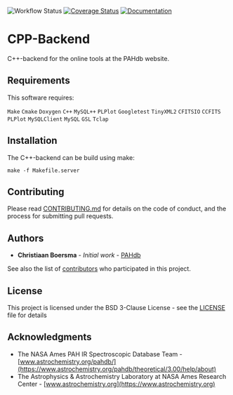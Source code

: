 ![Workflow Status](https://github.com/pahdb/CPP-Backend/actions/workflows/ci.yml/badge.svg) [![Coverage Status]( https://codecov.io/gh/PAHdb/CPP-Backend/graph/badge.svg)](https://codecov.io/gh/PAHdb/CPP-Backend) [![Documentation](https://img.shields.io/badge/docs-available-brightgreen.svg)](https://pahdb.github.io/CPP-Backend/)

# CPP-Backend

C++-backend for the online tools at the PAHdb website.

## Requirements

This software requires:

``Make``
``Cmake``
``Doxygen``
``C++``
``MySQL++``
``PLPlot``
``Googletest``
``TinyXML2``
``CFITSIO``
``CCFITS``
``PLPlot``
``MySQLClient``
``MySQL``
``GSL``
``Tclap``

## Installation

The C++-backend can be build using make:

``make -f Makefile.server``

## Contributing

Please read [CONTRIBUTING.md](CONTRIBUTING.md) for details on the code
of conduct, and the process for submitting pull requests.

## Authors

* **Christiaan Boersma** - *Initial work* - [PAHdb](https://github.com/pahdb)

See also the list of [contributors](CONTRIBUTORS.md) who participated
in this project.

## License

This project is licensed under the BSD 3-Clause License - see the
[LICENSE](LICENSE) file for details

## Acknowledgments

* The NASA Ames PAH IR Spectroscopic Database Team -
  [www.astrochemistry.org/pahdb/](https://www.astrochemistry.org/pahdb/theoretical/3.00/help/about)
* The Astrophysics & Astrochemistry Laboratory at NASA Ames Research
  Center - [www.astrochemistry.org](https://www.astrochemistry.org)
